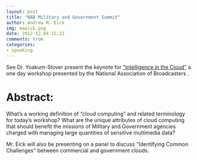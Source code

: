 ```yaml
---
layout: post
title: "NAB Military and Government Summit"
author: Andrew M. Eick
img: maeick.png
date: 2012-12-04 15:22
comments: true
categories: 
- speaking
---
```

See Dr. Yoakum-Stover present the keynote for ["Intelligence in the Cloud"][itc] a one day workshop presented by the National Association of Broadcasters .

# Abstract:
What’s a working definition of “cloud computing” and related terminology for today’s workshop? What are the unique attributes of cloud computing that should benefit the missions of Military and Government agencies charged with managing large quantities of sensitive multimedia data?

Mr. Eick will also be presenting on a panel to discuss "Identifying Common Challenges" between commercial and government clouds.


[itc]: http://www.nabshow.com/2013/iitc/